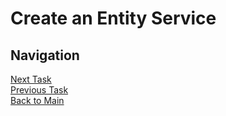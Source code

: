# Create an Entity Service

## Navigation
[Next Task](https://github.com/dirigiblelabs/curriculum/blob/master/IvoYakov/DirigibleDoc/Guides/CreateUserInterface.md)</br>
[Previous Task](https://github.com/dirigiblelabs/curriculum/blob/master/IvoYakov/DirigibleDoc/Guides/CreateDatabaseTable.md)</br>
[Back to Main](https://github.com/dirigiblelabs/curriculum/blob/master/IvoYakov/DirigibleDoc/)
